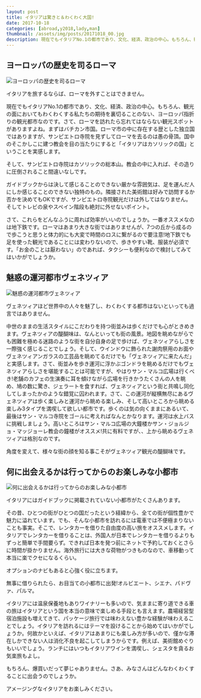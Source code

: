 ```yaml
---
layout: post
title: イタリアは驚きと＆わくわく大国!
date: 2017-10-18
categories: [abroad,y2018,lady,man]
thumbnail: /assets/img/posts/20171018_00.jpg
description: 現在でもイタリアNo.1の都市であり、文化、経済、政治の中心。もちろん、観光の面においてもわくわくする私たちの期待を裏切ることのない、ヨーロッパ指折りの観光都市なのです。
---
```



## ヨーロッパの歴史を司るローマ

![ヨーロッパの歴史を司るローマ]({{site.url}}/assets/img/posts/20171018_01.jpg)

イタリアを旅するならば、ローマを外すことはできません。

現在でもイタリアNo.1の都市であり、文化、経済、政治の中心。もちろん、観光の面においてもわくわくする私たちの期待を裏切ることのない、ヨーロッパ指折りの観光都市なのです。さて、ローマを訪れたら忘れてはならない観光スポットがありますよね。まずはバチカン市国。ローマ市の中に存在する歴とした独立国ではありますが、サンピエトロ寺院を見ずしてローマを去るのは愚の骨頂。国中のそこかしこに建つ教会を目の当たりにすると「イタリアはカソリックの国」ということを実感します。

そして、サンピエトロ寺院はカソリックの総本山。教会の中に入れば、その造りに圧倒されること間違いなしです。

ガイドブックからは決して感じることのできない厳かな雰囲気は、足を運んだ人にしか感じることのできない独特のもの。隣接された美術館は好みで訪問するか否かを決めてもOKですが、サンピエトロ寺院観光だけは外してはなりません。そしてトレビの泉やスペイン階段も絶対に外せないポイント。

さて、これらをどんなふうに周れば効率がいいのでしょうか。一番オススメなのは地下鉄です。ローマはあまり大きな街ではありませんが、7つの丘から成るので歩こうと思うと体力的にも大変で時間のロスに繋がるので要注意!地下鉄でも足を使った観光であることには変わりないので、歩きやすい靴、服装が必須です。「お金のことは厭わない」のであれば、タクシーも便利なので検討してみてはいかがでしょうか。



## 魅惑の運河都市ヴェネツィア

![魅惑の運河都市ヴェネツィア]({{site.url}}/assets/img/posts/20171018_02.jpg)

ヴェネツィアほど世界中の人々を魅了し、わくわくする都市はないといっても過言ではありません。

中世のままの生活スタイルにこだわりを持つ街並みは歩くだけでも心がときめきます。ヴェネツィアの醍醐味は、なんといっても街の風景。地図を眺めながらでも困難を極める迷路のような街を自分自身の足で歩けば、ヴェネツィアらしさを一際強く感じることでしょう。そして、ウインドウに飾られた謝肉祭用のお面やヴェネツィアンガラスの工芸品を眺めてるだけでも「ヴェネツィアに来たんだ」と実感します。さて、街並みを歩き運河に浮かぶゴンドラを眺めるだけでもヴェネツィアらしさを堪能することは可能ですが、やはりサン・マルコ広場は行くべき!老舗のカフェの生演奏に耳を傾けながら広場を行きかうたくさんの人を眺め、鳩の数に驚き、ジェラートを食すれば、ヴェネツィアという街と共鳴し同化してしまったかのような錯覚に囚われます。さて、この運河が縦横無尽にあるヴェネツィアは歩く楽しみと運河から眺める楽しみ、そして高いところから眺める楽しみ3タイプを満喫して欲しい都市です。歩くのは気の向くままにあるいて、最後はサン・マルコ寺院をゴールに考えればなんとかなります。運河は水上バスに挑戦しましょう。高いところはサン・マルコ広場の大鐘楼かサン・ジョルジョ・マッジョーレ教会の鐘楼がオススメ!共に有料ですが、、上から眺めるヴェネツィアは格別なのです。

角度を変えて、様々な街の顔を知る事こそがヴェネツィア観光の醍醐味です。

## 何に出会えるかは行ってからのお楽しみな小都市

![何に出会えるかは行ってからのお楽しみな小都市]({{site.url}}/assets/img/posts/20171018_03.jpg)

イタリアにはガイドブックに掲載されていない小都市がたくさんあります。

その昔、ひとつの街がひとつの国だったという経緯から、全ての街が個性豊かで魅力に溢れています。でも、そんな小都市を訪れるには電車では不便極まりないことも事実。そこで、レンタカーを借りた自由度の高い旅をオススメします。イタリアでレンタカーを借りることは、外国人が日本でレンタカーを借りるよりもずっと簡単で手間要らず。できれば日本を発つ前にネットで予約しておくとさらに時間が掛かりません。海外旅行には大きな荷物がつきものなので、車移動って本当に楽でクセになるくらい。

オプションのナビもあると心強く役に立ちます。

無事に借りられたら、お目当ての小都市に出発!オルビエート、シエナ、パドヴァ、パルマ。

イタリアには温泉保養地もありワイナリーも多いので、気ままに寄り道できる車の旅はイタリアという国を本当の意味で楽しめる手段とも言えます。農場経営型宿泊施設も増えてきて、パッケージ旅行では味わえない豊かな経験が味わえることでしょう。イタリアを訪れるにはテーマを設けることから始めてはいかがでしょうか。何故かといえば、イタリアはあまりにも楽しみ方が多いので、僅かな滞在しかできない人は消化不良を起こしてしまうからです。例えば、美術館めぐりもいいでしょう。ランチにはいつもイタリアワインを満喫し、シェスタを貪るお気楽旅もよし。

もちろん、爆買いだって夢じゃありません。さあ、みなさんはどんなわくわくすることに出会うのでしょうか。

アメージングなイタリアをお楽しみください。
